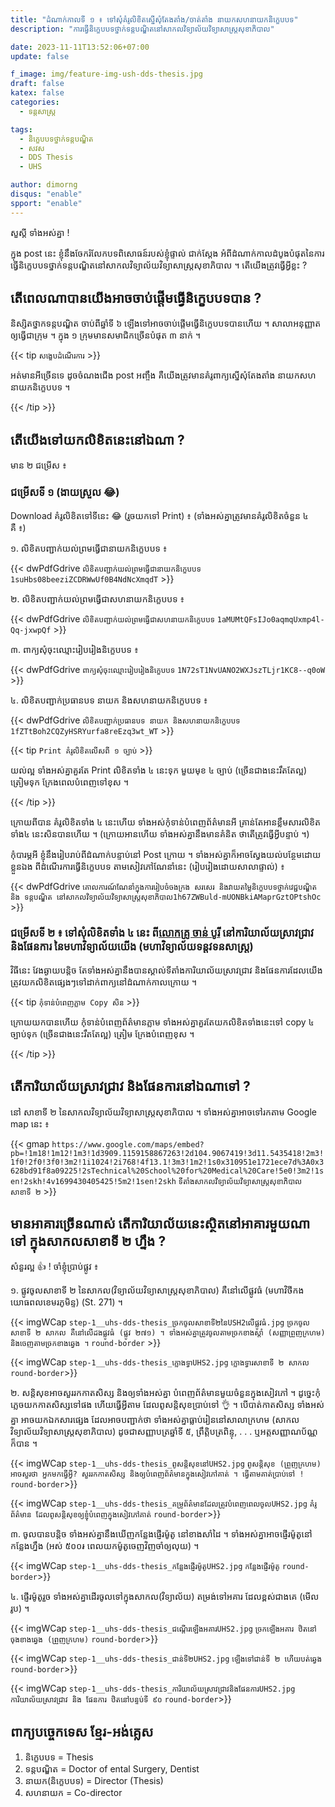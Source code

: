 ```yaml
---
title: "ដំណាក់កាល​ទី ១ ៖ ទៅ​សុំ​គំរូ​លិខិត​ស្នើ​សុំ​តែងតាំង​/ចាត់តាំង​ នាយក​សហនាយក​និក្ខេបបទ​"
description: "ការធ្វើ​និក្ខេបបទ​ថ្នាក់​ទន្ត​បណ្ឌិត​នៅ​សាកលវិទ្យាល័យវិទ្យាសាស្ត្រ​សុខាភិបាល"

date: 2023-11-11T13:52:06+07:00
update: false

f_image: img/feature-img-ush-dds-thesis.jpg
draft: false
katex: false
categories:
  - ទន្តសាស្ត្រ

tags:
  - និក្ខេបបទ​ថ្នាក់​ទន្តបណ្ឌិត​
  - សវស
  - DDS Thesis
  - UHS

author: dimorng
disqus: "enable"
spport: "enable"
---
```


សួស្ដី​ ទាំងអស់​គ្នា !

ក្នុង​ post នេះ​ ខ្ញុំ​នឹង​ចែក​រំលែក​បទពិសោធន៍​របស់​ខ្ញុំ​ផ្ទាល់​ ជាក់ស្ដែង អំពី​ដំណាក់កាល​ដំបូង​បំផុត​នៃ​ការ​ធ្វើ​និក្ខេបបទ​ថ្នាក់​ទន្តបណ្ឌិត​នៅ​សាកលវិទ្យាល័យ​វិទ្យាសាស្ត្រ​សុខាភិបាល ។ តើ​យើង​ត្រូវ​ធ្វើ​អ្វី​ខ្លះ ?

## តើ​ពេល​ណា​បាន​ យើង​អាច​ចាប់​ផ្ដើម​ធ្វើ​និក្ខេបបទ​បាន ?

និស្សិត​ថ្នាក​ទន្ត​បណ្ឌិត​ ចាប់​ពី​ឆ្នាំ​ទី ៦ ឡើង​ទៅ​អាច​ចាប់​ផ្ដើម​ធ្វើ​និក្ខេបបទ​បាន​ហើយ ។ សាលា​អនុញ្ញាត​ឲ្យ​ធ្វើ​ជា​ក្រុម ។ ក្នុង​ ១ ​ក្រុម​មាន​សមាជិក​ច្រើន​បំផុត​ ៣ នាក់ ។

{{< tip `សង្ខេប​ដំណើរការ`  >}}

អត់​មាន​អី​ច្រើន​ទេ ដូច​ចំណង​ជើង​ post អញ្ចឹង គឺ​យើង​ត្រូវ​មាន​គំរូ​ពាក្យ​ស្នើ​សុំ​តែងតាំង​ នាយក​ សហនាយក​និក្ខេបបទ ។

{{< /tip  >}}

## តើ​យើង​ទៅ​យក​លិខិត​នេះ​នៅ​ឯណា ?

មាន​ ២ ជម្រើស ៖

### ជម្រើស​ទី ១ (ងាយ​ស្រួល 😂)

Download គំរូ​លិខិត​ទៅ​ទីនេះ 😂 (រួច​យក​ទៅ​ Print) ៖ (ទាំង​អស់​គ្នា​ត្រូវ​មាន​គំរូ​លិខិត​ចំនួន ៤ គឺ ៖)

១. លិខិត​បញ្ជាក់​យល់​ព្រម​ធ្វើ​ជា​នាយក​និក្ខេបបទ ៖

{{< dwPdfGdrive `លិខិត​បញ្ជាក់​យល់​ព្រម​ធ្វើ​ជា​នាយក​និក្ខេបបទ` `1suHbs08beeziZCDRWwUf0B4NdNcXmqdT` >}}

២. លិខិត​បញ្ជាក់​យល់​ព្រម​ធ្វើ​ជា​សហនាយក​និក្ខេបបទ ៖

{{< dwPdfGdrive `លិខិត​បញ្ជាក់​យល់​ព្រម​ធ្វើ​ជា​សហនាយក​និក្ខេបបទ` `1aMUMtQFsIJo0aqmqUxmp4l-Qq-jxwpQf` >}}

៣. ពាក្យ​សុំ​ចុះ​ឈ្មោះ​រៀបរៀង​និក្ខេបបទ ៖

{{< dwPdfGdrive `ពាក្យ​សុំ​ចុះ​ឈ្មោះ​រៀបរៀង​និក្ខេបបទ` `1N72sT1NvUANO2WXJszTLjr1KC8--q0oW` >}}

៤. លិខិត​បញ្ជាក់​ប្រធានបទ នាយក និង​សហ​នាយក​និក្ខេបបទ ៖

{{< dwPdfGdrive `លិខិត​បញ្ជាក់​ប្រធានបទ នាយក និង​សហ​នាយក​និក្ខេបបទ​` `1fZTtBoh2CQZyHSRYurfa8reEzq3wt_WT` >}}

{{< tip `Print គំរូ​លិខិត​លើស​ពី​ ១ ច្បាប់`  >}}

យល់​ល្អ​ ទាំងអស់​គ្នា​គួរ​តែ​ Print  លិខិត​ទាំង​ ៤ នេះ​ទុក​ មួយ​មុខ ៤ ច្បាប់ (ច្រើន​ជាង​នេះ​រឹត​តែ​ល្អ) ត្រៀម​ទុក​ ក្រែង​ពេល​បំពេញ​ទៅ​ខុស ។

{{< /tip  >}}

ក្រោយ​ពី​បាន​ គំរូ​លិខិត​ទាំង​ ៤ នេះ​ហើយ ទាំងអស់​កុំ​ទាន់​បំពេញ​ព័ត៌មាន​អី គ្រាន់​តែ​អាន​ខ្លឹមសារ​លិខិត​ទាំង​ ៤ នេះ​សិន​បាន​ហើយ ។ (ក្រោយ​អាន​ហើយ​ ទាំងអស់​គ្នា​​នឹង​មាន​គំនិត​ ថា​តើ​ត្រូវ​ធ្វើ​អ្វី​បន្ទាប់ ។)

កុំ​បារម្ភ​អី ​ខ្ញុំ​នឹង​រៀបរាប់​ពី​ដំណាក់​បន្ទាប់​នៅ Post ក្រោយ ។ ទាំងអស់​គ្នា​ក៏​អាច​ស្វែងយល់​បន្ថែម​ដោយ​ខ្លួន​ឯង​ ពី​ដំណើរការ​ធ្វើ​និក្ខេបបទ ​តាម​សៀវភៅ​ណែនាំ​នេះ (រៀបរៀង​ដោយ​សាលា​ផ្ទាល់) ៖

{{< dwPdfGdrive `គោលការណ៍​ណែនាំ​ក្នុង​ការ​រៀបចំ​ចងក្រង សរសេរ​ និង​វាយតម្លៃ​និក្ខេបបទ​ថ្នាក់​វេជ្ជបណ្ឌិត និង ទន្តបណ្ឌិត នៅ​សាកលវិទ្យាល័យ​វិទ្យាសាស្ត្រ​សុខាភិបាល​` `1h67ZWBuld-mUONBkiAMaprGztOPtshOc` >}}

### ជម្រើស​ទី ២ ៖ ទៅ​សុំ​លិខិត​ទាំង​ ៤ នេះ​ ពី​[លោក​គ្រូ ចាន់​ បូរី](tel:+85512863534) នៅ​ការិយាល័យ​ស្រាវជ្រាវ និង​ផែនការ​ នៃ​មហាវិទ្យាល័យ​យើង (មហាវិទ្យាល័យ​ទន្តវទនសាស្ត្រ) 

វិធី​នេះ​ វែង​ឆ្ងាយ​បន្តិច​ តែ​ទាំង​អស់​គ្នា​នឹង​បាន​ស្គាល់​ទីតាំង​ការិយាល័យ​ស្រាវជ្រាវ​ និង​ផែនការ​ ដែល​យើង​ត្រូវ​យក​លិខិត​ផ្សេងៗ​ទៅ​ដាក់​ពាក្យ​នៅ​ដំណាក់កាល​ក្រោយ ។

{{< tip `កុំ​ទាន់​បំពេញ​ភ្លាម​ Copy សិន`  >}}

ក្រោយ​យក​បាន​ហើយ កុំ​ទាន់​បំពេញ​ព័ត៌មាន​ភ្លាម ទាំងអស់​គ្នា​គួរ​តែ​យក​លិខិត​ទាំង​នេះ​ទៅ​ copy ៤ ច្បាប់​ទុក (ច្រើន​ជាង​នេះ​រឹត​តែ​ល្អ) ត្រៀម​ ក្រែង​បំពេញ​ខុស ។

{{< /tip  >}}

## តើ​ការិយាល័យ​ស្រាវជ្រាវ និង​ផែនការ​នៅ​ឯណា​ទៅ ?

នៅ​ សាខា​ទី​ ២ នៃ​សាកលវិទ្យាល័យ​វិទ្យាសាស្ត្រ​សុខាភិបាល ។ ទាំងអស់​គ្នា​អាច​ទៅ​រក​តាម​ Google map នេះ ៖

{{< gmap `https://www.google.com/maps/embed?pb=!1m18!1m12!1m3!1d3909.1159158867263!2d104.9067419!3d11.5435418!2m3!1f0!2f0!3f0!3m2!1i1024!2i768!4f13.1!3m3!1m2!1s0x310951e1721ece7d%3A0x3628bd91f8a09225!2sTechnical%20School%20for%20Medical%20Care!5e0!3m2!1sen!2skh!4v1699430405425!5m2!1sen!2skh` `ទីតាំងសាកលវិទ្យាល័យវិទ្យាសាស្ត្រសុខាភិបាល សាខាទី ២` >}}

## មាន​អាគារ​ច្រើន​ណាស់ តើ​ការិយាល័យ​នេះ​ស្ថិត​នៅ​អាគារ​មួយ​ណា​ទៅ ក្នុង​សាកល​សាខា​ទី ២ ហ្នឹង ?

សំនួរ​ល្អ 👍 ! ចាំ​ខ្ញុំ​ប្រាប់​ផ្លូវ ៖

១. ផ្លូវ​ចូល​សាខា​ទី ២ នៃ​សាកល​(វិទ្យាល័យ​វិទ្យាសាស្ត្រ​សុខាភិបាល) គឺ​នៅ​លើ​ផ្លូវ​ធំ (មហាវិថីកងយោធពលខេមរភូមិន្ទ) (St. 271) ។

{{< imgWCap `step-1__uhs-dds-thesis_ច្រកចូល​សាខាទី២នៃUSH2លើផ្លូវធំ.jpg` `ច្រក​ចូល​សាខា​ទី ២ សាកល គឺ​នៅ​លើ​ដង​ផ្លូវ​ធំ (ផ្លូវ ២៧១) ។ ទាំងអស់​គ្នា​ត្រូវ​ចូល​តាម​ច្រក​ខាង​ស្តាំ​ (សញ្ញា​ព្រួញ​ក្រហម) និង​ចេញ​តាម​ច្រក​ខាង​ឆ្វេង ។` `round-border` >}}

{{< imgWCap `step-1__uhs-dds-thesis_ក្លោងទ្វាUHS2.jpg` `ក្លោងទ្វារ​សាខាទី ២ សាកល` `round-border`>}}

២. សន្តិសុខ​អាច​សួរ​រក​កាត​សិស្ស​ និង​ឲ្យ​ទាំងអស់​គ្នា បំពេញ​ព័ត៌មាន​មួយ​ចំនួន​ក្នុង​សៀវភៅ ។ ដូច្នេះ​ កុំ​ភ្លេច​យក​កាត​សិស្ស​ទៅ​ផង ហើយ​ធ្វើ​អ្វី​តាម​ ដែល​ពូ​សន្តិសុខ​ប្រាប់​ទៅ 👌 ។ បើ​បាត់​កាត​សិស្ស​ ទាំងអស់​គ្នា អាច​យក​ឯកសារ​ផ្សេង ដែល​អាច​បញ្ជាក់​ថា​ ទាំងអស់​គ្នា​ធ្លាប់​រៀន​នៅ​សាលា​ក្រហម (សាកលវិទ្យាល័យ​វិទ្យាសាស្ត្រ​សុខាភិបាល) ដូចជា​សញ្ញាបត្រ​ឆ្នាំ​ទី ៥, ព្រឹត្តិបត្រ​ពិន្ទុ​, . . .  ឬ​អត្តសញ្ញាណប័ណ្ណ​ ក៏​បាន ។

{{< imgWCap `step-1__uhs-dds-thesis_ពូសន្តិសុខនៅUHS2.jpg` `ពូ​សន្តិសុខ (ព្រួញ​ក្រហម) អាច​សួរ​ថា​ អ្នក​មក​ធ្វើ​អ្វី? សួរ​រក​កាត​សិស្ស​ និង​ឲ្យ​បំពេញ​ព័ត៌មាន​ក្នុង​សៀវភៅ​គាត់ ។ ធ្វើ​តាម​គាត់​ប្រាប់​ទៅ !` `round-border`>}}

{{< imgWCap `step-1__uhs-dds-thesis_គម្រូព័ត៌មានដែលត្រូវបំពេញពេលចូលUHS2.jpg` `គំរូ​ព័ត៌មាន​ ដែល​ពូ​សន្តិសុខ​ឲ្យ​ខ្ញុំ​បំពេញ​ក្នុង​សៀវភៅ​គាត់` `round-border`>}}

៣. ចូល​បាន​បន្តិច​ ទាំង​អស់​គ្នា​​នឹង​ឃើញ​កន្លែង​ផ្ញើរ​ម៉ូតូ​ នៅ​ខាង​សាំ​ដៃ ។ ទាំងអស់​គ្នា​ អាច​ផ្ញើរ​ម៉ូតូ​នៅ​កន្លែង​ហ្នឹង (អស់ ៥០០៛ ពេល​យក​ម៉ូតូ​ចេញ​វិញ​ចាំ​ឲ្យ​លុយ) ។

{{< imgWCap `step-1__uhs-dds-thesis_កន្លែងផ្ញើរម៉ូតូUHS2.jpg` `កន្លែង​ផ្ញើរ​ម៉ូតូ​` `round-border`>}}

៤. ផ្ញើរ​ម៉ូតូ​រួច​ ទាំងអស់​គ្នា​ដើរ​ចូល​ទៅ​ក្នុង​សាកល(វិទ្យាល័យ) តម្រង់​ទៅ​អគារ​ ដែល​ខ្ពស់​ជាង​គេ (មើល​រូប) ។

{{< imgWCap `step-1__uhs-dds-thesis_ជណ្ដើរឡើងអគារUHS2.jpg` `ច្រក​ឡើង​អគារ​ ឋិត​នៅ​ចុង​ខាង​ឆ្វេង​ (ព្រួញ​ក្រហម)` `round-border`>}}

{{< imgWCap `step-1__uhs-dds-thesis_ជាន់ទី២UHS2.jpg` `ឡើង​ទៅ​ជាន់​ទី ២ ហើយ​បត់​ឆ្វេង` `round-border`>}}

{{< imgWCap `step-1__uhs-dds-thesis_ការិយាល័យស្រាវជ្រាវនិងផែនការUHS2.jpg` `ការិយាល័យ​ស្រាវជ្រាវ និង​ ផែនការ​ ឋិត​នៅ​បន្ទប់​ទី ៩០` `round-border`>}}

## ពាក្យ​បច្ចេកទេស ខ្មែរ-អង់គ្លេស

1. និក្ខេបបទ = Thesis
2. ទន្ត​បណ្ឌិត = Doctor of ental Surgery, Dentist 
3. នាយក​(និក្ខេបបទ) = Director (Thesis)
4. សហ​នាយក = Co-director 